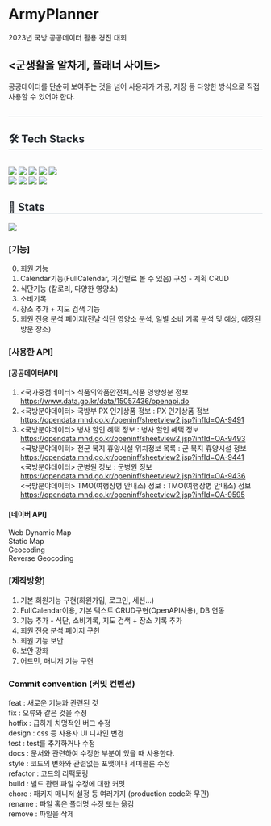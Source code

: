 # ArmyPlanner
2023년 국방 공공데이터 활용 경진 대회

## <군생활을 알차게, 플래너 사이트>
공공데이터를 단순히 보여주는 것을 넘어 사용자가 가공, 저장 등 다양한 방식으로 직접 사용할 수 있어야 한다.

<div style="text-align: left;"> 
    <h2 style="border-bottom: 1px solid #d8dee4; color: #282d33;">  </h2>  
    <div style="font-weight: 700; font-size: 15px; text-align: left; color: #282d33;">  </div> 
    </div>
    <div style="text-align: left;">
    <h2 style="border-bottom: 1px solid #d8dee4; color: #282d33;"> 🛠️ Tech Stacks </h2> <br> 
    <div style="margin: ; text-align: left;" "text-align: left;"> <img src="https://img.shields.io/badge/Bootstrap-7952B3?style=for-the-badge&logo=Bootstrap&logoColor=white">
          <img src="https://img.shields.io/badge/HTML5-E34F26?style=for-the-badge&logo=HTML5&logoColor=white">
          <img src="https://img.shields.io/badge/Javascript-F7DF1E?style=for-the-badge&logo=Javascript&logoColor=white">
          <img src="https://img.shields.io/badge/jQuery-0769AD?style=for-the-badge&logo=jQuery&logoColor=white">
          <img src="https://img.shields.io/badge/Spring-6DB33F?style=for-the-badge&logo=Spring&logoColor=white">
          <br/><img src="https://img.shields.io/badge/Spring Boot-6DB33F?style=for-the-badge&logo=Spring Boot&logoColor=white">
          <img src="https://img.shields.io/badge/Java-007396?style=for-the-badge&logo=Java&logoColor=white">
          <img src="https://img.shields.io/badge/MySQL-4479A1?style=for-the-badge&logo=MySQL&logoColor=white">
          <img src="https://img.shields.io/badge/Amazon AWS-232F3E?style=for-the-badge&logo=Amazon AWS&logoColor=white">
          </div>
    </div>
    <div style="text-align: left;"> 
    <h2 style="border-bottom: 1px solid #d8dee4; color: #282d33;"> 🏅 Stats </h2> <div style="text-align: left;"> <img src="https://github-readme-stats.vercel.app/api?username=froggy-hyun&custom_title=froggy-hyun's Github Stat&bg_color=180,000000,&title_color=000000&text_color=000000"
        />  </div> 
    </div>
    

### [기능]
0. 회원 기능
1. Calendar기능(FullCalendar, 기간별로 볼 수 있음) 구성 - 계획 CRUD
2. 식단기능 (칼로리, 다양한 영양소)
3. 소비기록
4. 장소 추가 + 지도 검색 기능
5. 회원 전용 분석 페이지(전날 식단 영양소 분석, 일별 소비 기록 분석 및 예상, 예정된 방문 장소) 

### [사용한 API]

#### [공공데이터API]
1. <국가중점데이터> 식품의약품안전처_식품 영양성분 정보 https://www.data.go.kr/data/15057436/openapi.do
2. <국방분야데이터> 국방부 PX 인기상품 정보 : PX 인기상품 정보 https://opendata.mnd.go.kr/openinf/sheetview2.jsp?infId=OA-9491  
3. <국방분야데이터> 병사 할인 혜택 정보 : 병사 할인 혜택 정보 https://opendata.mnd.go.kr/openinf/sheetview2.jsp?infId=OA-9493  
   <국방분야데이터> 전군 복지 휴양시설 위치정보 목록 : 군 복지 휴양시설 정보 https://opendata.mnd.go.kr/openinf/sheetview2.jsp?infId=OA-9441  
   <국방분야데이터> 군병원 정보 : 군병원 정보 https://opendata.mnd.go.kr/openinf/sheetview2.jsp?infId=OA-9436  
   <국방분야데이터> TMO(여행장병 안내소) 정보 : TMO(여행장병 안내소) 정보 https://opendata.mnd.go.kr/openinf/sheetview2.jsp?infId=OA-9595

#### [네이버 API]   
Web Dynamic Map 	
Static Map 	
Geocoding 	
Reverse Geocoding 

### [제작방향]
1. 기본 회원기능 구현(회원가입, 로그인, 세션...)
2. FullCalendar이용, 기본 텍스트 CRUD구현(OpenAPI사용), DB 연동
3. 기능 추가 - 식단, 소비기록, 지도 검색 + 장소 기록 추가
4. 회원 전용 분석 페이지 구현
5. 회원 기능 보안
6. 보안 강화
7. 어드민, 매니저 기능 구현

### Commit convention (커밋 컨벤션)
feat : 새로운 기능과 관련된 것  
fix : 오류와 같은 것을 수정  
hotfix : 급하게 치명적인 버그 수정  
design : css 등 사용자 UI 디자인 변경  
test : test를 추가하거나 수정  
docs : 문서와 관련하여 수정한 부분이 있을 때 사용한다.  
style : 코드의 변화와 관련없는 포맷이나 세미콜론 수정  
refactor : 코드의 리팩토링  
build : 빌드 관련 파일 수정에 대한 커밋  
chore : 패키지 매니저 설정 등 여러가지 (production code와 무관)  
rename : 파일 혹은 폴더명 수정 또는 옮김  
remove : 파일을 삭제  
